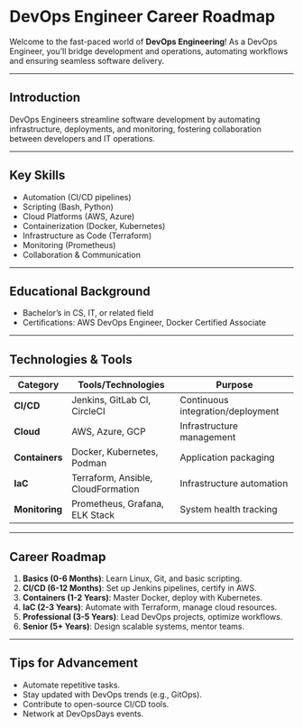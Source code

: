 # DevOps Engineer Career Roadmap

Welcome to the fast-paced world of **DevOps Engineering**! As a DevOps Engineer, you’ll bridge development and operations, automating workflows and ensuring seamless software delivery.

---

## Introduction
DevOps Engineers streamline software development by automating infrastructure, deployments, and monitoring, fostering collaboration between developers and IT operations.

---

## Key Skills
- Automation (CI/CD pipelines)
- Scripting (Bash, Python)
- Cloud Platforms (AWS, Azure)
- Containerization (Docker, Kubernetes)
- Infrastructure as Code (Terraform)
- Monitoring (Prometheus)
- Collaboration & Communication

---

## Educational Background
- Bachelor’s in CS, IT, or related field
- Certifications: AWS DevOps Engineer, Docker Certified Associate

---

## Technologies & Tools
| **Category**         | **Tools/Technologies**                     | **Purpose**                        |
|----------------------|--------------------------------------------|------------------------------------|
| **CI/CD**            | Jenkins, GitLab CI, CircleCI               | Continuous integration/deployment |
| **Cloud**            | AWS, Azure, GCP                            | Infrastructure management         |
| **Containers**       | Docker, Kubernetes, Podman                 | Application packaging             |
| **IaC**              | Terraform, Ansible, CloudFormation         | Infrastructure automation         |
| **Monitoring**       | Prometheus, Grafana, ELK Stack             | System health tracking            |

---

## Career Roadmap
1. **Basics (0-6 Months)**: Learn Linux, Git, and basic scripting.  
2. **CI/CD (6-12 Months)**: Set up Jenkins pipelines, certify in AWS.  
3. **Containers (1-2 Years)**: Master Docker, deploy with Kubernetes.  
4. **IaC (2-3 Years)**: Automate with Terraform, manage cloud resources.  
5. **Professional (3-5 Years)**: Lead DevOps projects, optimize workflows.  
6. **Senior (5+ Years)**: Design scalable systems, mentor teams.

---

## Tips for Advancement
- Automate repetitive tasks.
- Stay updated with DevOps trends (e.g., GitOps).
- Contribute to open-source CI/CD tools.
- Network at DevOpsDays events.